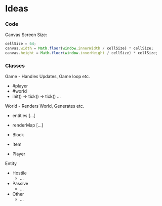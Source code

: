 # Ideas

### Code

Canvas Screen Size:

```javascript
cellSize = 64;
canvas.width = Math.floor(window.innerWidth / cellSize) * cellSize;
canvas.height = Math.floor(window.innerHeight / cellSize) * cellSize;
```

### Classes

Game - Handles Updates, Game loop etc.

- #player
- #world
- init() -> tick() -> tick() ...

World - Renders World, Generates etc.

- entities [...]
- renderMap [...]

- Block

- Item

- Player

Entity

- Hostile
  - ...
- Passive
  - ...
- Other
  - ...
